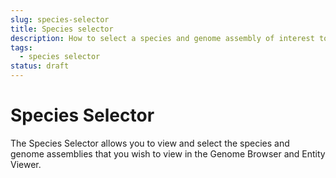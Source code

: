 ```yaml
---
slug: species-selector
title: Species selector
description: How to select a species and genome assembly of interest to visualise in the genome browser and entitiy viewer
tags:
  - species selector
status: draft
---
```


# Species Selector

The Species Selector allows you to view and select the species and genome assemblies that you wish to view in the Genome Browser and Entity Viewer.
